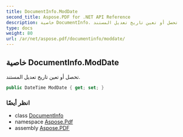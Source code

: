 ```yaml
---
title: DocumentInfo.ModDate
second_title: Aspose.PDF for .NET API Reference
description: خاصية DocumentInfo. تحصل أو تعين تاريخ تعديل المستند
type: docs
weight: 80
url: /ar/net/aspose.pdf/documentinfo/moddate/
---
```

## خاصية DocumentInfo.ModDate

تحصل أو تعين تاريخ تعديل المستند.

```csharp
public DateTime ModDate { get; set; }
```

### انظر أيضًا

* class [DocumentInfo](../)
* namespace [Aspose.Pdf](../../../aspose.pdf/)
* assembly [Aspose.PDF](../../../)